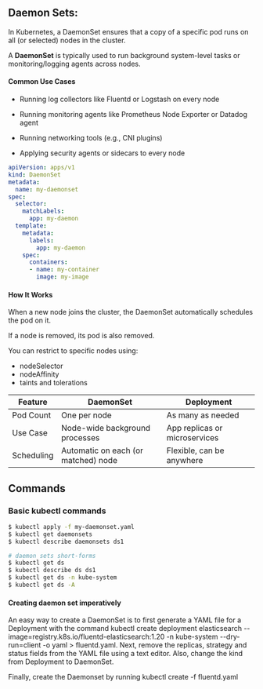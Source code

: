 ## **Daemon Sets**: 
In Kubernetes, a DaemonSet ensures that a copy of a specific pod runs on all (or selected) nodes in the cluster.

A **DaemonSet** is typically used to run background system-level tasks or monitoring/logging agents across nodes.

#### Common Use Cases

- Running log collectors like Fluentd or Logstash on every node

- Running monitoring agents like Prometheus Node Exporter or Datadog agent

- Running networking tools (e.g., CNI plugins)

- Applying security agents or sidecars to every node

```yaml
apiVersion: apps/v1
kind: DaemonSet
metadata:
  name: my-daemonset
spec:
  selector:
    matchLabels:
      app: my-daemon
  template:
    metadata:
      labels:
        app: my-daemon
    spec:
      containers:
      - name: my-container
        image: my-image

```
#### How It Works
When a new node joins the cluster, the DaemonSet automatically schedules the pod on it.

If a node is removed, its pod is also removed.

You can restrict to specific nodes using:
- nodeSelector
- nodeAffinity
- taints and tolerations


| Feature    | DaemonSet                           | Deployment                    |
| ---------- | ----------------------------------- | ----------------------------- |
| Pod Count  | One per node                        | As many as needed             |
| Use Case   | Node-wide background processes      | App replicas or microservices |
| Scheduling | Automatic on each (or matched) node | Flexible, can be anywhere     |



## Commands
### Basic kubectl commands
```bash
$ kubectl apply -f my-daemonset.yaml
$ kubectl get daemonsets
$ kubectl describe daemonsets ds1

# daemon sets short-forms
$ kubectl get ds
$ kubectl describe ds ds1
$ kubectl get ds -n kube-system
$ kubectl get ds -A

```
#### Creating daemon set imperatively

An easy way to create a DaemonSet is to first generate a YAML file for a Deployment with the command kubectl create deployment elasticsearch --image=registry.k8s.io/fluentd-elasticsearch:1.20 -n kube-system --dry-run=client -o yaml > fluentd.yaml. Next, remove the replicas, strategy and status fields from the YAML file using a text editor. Also, change the kind from Deployment to DaemonSet.

Finally, create the Daemonset by running kubectl create -f fluentd.yaml